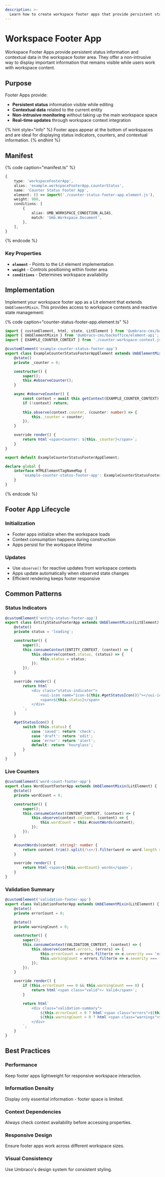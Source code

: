 ```yaml
---
description: >-
  Learn how to create workspace footer apps that provide persistent status information and contextual data in workspace environments.
---
```


# Workspace Footer App

Workspace Footer Apps provide persistent status information and contextual data in the workspace footer area. They offer a non-intrusive way to display important information that remains visible while users work with workspace content.

## Purpose

Footer Apps provide:
- **Persistent status** information visible while editing
- **Contextual data** related to the current entity
- **Non-intrusive monitoring** without taking up the main workspace space
- **Real-time updates** through workspace context integration

{% hint style="info" %}
Footer apps appear at the bottom of workspaces and are ideal for displaying status indicators, counters, and contextual information.
{% endhint %}

## Manifest

{% code caption="manifest.ts" %}
```typescript
{
	type: 'workspaceFooterApp',
	alias: 'example.workspaceFooterApp.counterStatus',
	name: 'Counter Status Footer App',
	element: () => import('./counter-status-footer-app.element.js'),
	weight: 900,
	conditions: [
		{
			alias: UMB_WORKSPACE_CONDITION_ALIAS,
			match: 'Umb.Workspace.Document',
		},
	],
}
```
{% endcode %}

### Key Properties
- **`element`** - Points to the Lit element implementation
- **`weight`** - Controls positioning within footer area
- **`conditions`** - Determines workspace availability

## Implementation

Implement your workspace footer app as a Lit element that extends `UmbElementMixin`. This provides access to workspace contexts and reactive state management:

{% code caption="counter-status-footer-app.element.ts" %}
```typescript
import { customElement, html, state, LitElement } from '@umbraco-cms/backoffice/external/lit';
import { UmbElementMixin } from '@umbraco-cms/backoffice/element-api';
import { EXAMPLE_COUNTER_CONTEXT } from './counter-workspace-context.js';

@customElement('example-counter-status-footer-app')
export class ExampleCounterStatusFooterAppElement extends UmbElementMixin(LitElement) {
	@state()
	private _counter = 0;

	constructor() {
		super();
		this.#observeCounter();
	}

	async #observeCounter() {
		const context = await this.getContext(EXAMPLE_COUNTER_CONTEXT);
		if (!context) return;
		
		this.observe(context.counter, (counter: number) => {
			this._counter = counter;
		});
	}

	override render() {
		return html`<span>Counter: ${this._counter}</span>`;
	}
}

export default ExampleCounterStatusFooterAppElement;

declare global {
	interface HTMLElementTagNameMap {
		'example-counter-status-footer-app': ExampleCounterStatusFooterAppElement;
	}
}
```
{% endcode %}

## Footer App Lifecycle

### Initialization
- Footer apps initialize when the workspace loads
- Context consumption happens during construction
- Apps persist for the workspace lifetime

### Updates
- Use `observe()` for reactive updates from workspace contexts
- Apps update automatically when observed state changes
- Efficient rendering keeps footer responsive

## Common Patterns

### Status Indicators
```typescript
@customElement('entity-status-footer-app')
export class EntityStatusFooterApp extends UmbElementMixin(LitElement) {
	@state()
	private status = 'loading';

	constructor() {
		super();
		this.consumeContext(ENTITY_CONTEXT, (context) => {
			this.observe(context.status, (status) => {
				this.status = status;
			});
		});
	}

	override render() {
		return html`
			<div class="status-indicator">
				<uui-icon name="icon-${this.#getStatusIcon()}"></uui-icon>
				<span>${this.status}</span>
			</div>
		`;
	}

	#getStatusIcon() {
		switch (this.status) {
			case 'saved': return 'check';
			case 'draft': return 'edit';
			case 'error': return 'alert';
			default: return 'hourglass';
		}
	}
}
```

### Live Counters
```typescript
@customElement('word-count-footer-app')
export class WordCountFooterApp extends UmbElementMixin(LitElement) {
	@state()
	private wordCount = 0;

	constructor() {
		super();
		this.consumeContext(CONTENT_CONTEXT, (context) => {
			this.observe(context.content, (content) => {
				this.wordCount = this.#countWords(content);
			});
		});
	}

	#countWords(content: string): number {
		return content.trim().split(/\s+/).filter(word => word.length > 0).length;
	}

	override render() {
		return html`<span>${this.wordCount} words</span>`;
	}
}
```

### Validation Summary
```typescript
@customElement('validation-footer-app')
export class ValidationFooterApp extends UmbElementMixin(LitElement) {
	@state()
	private errorCount = 0;

	@state() 
	private warningCount = 0;

	constructor() {
		super();
		this.consumeContext(VALIDATION_CONTEXT, (context) => {
			this.observe(context.errors, (errors) => {
				this.errorCount = errors.filter(e => e.severity === 'error').length;
				this.warningCount = errors.filter(e => e.severity === 'warning').length;
			});
		});
	}

	override render() {
		if (this.errorCount === 0 && this.warningCount === 0) {
			return html`<span class="valid">✓ Valid</span>`;
		}

		return html`
			<div class="validation-summary">
				${this.errorCount > 0 ? html`<span class="errors">${this.errorCount} errors</span>` : ''}
				${this.warningCount > 0 ? html`<span class="warnings">${this.warningCount} warnings</span>` : ''}
			</div>
		`;
	}
}
```

## Best Practices

### Performance
Keep footer apps lightweight for responsive workspace interaction.

### Information Density
Display only essential information - footer space is limited.

### Context Dependencies
Always check context availability before accessing properties.

### Responsive Design
Ensure footer apps work across different workspace sizes.

### Visual Consistency
Use Umbraco's design system for consistent styling.
